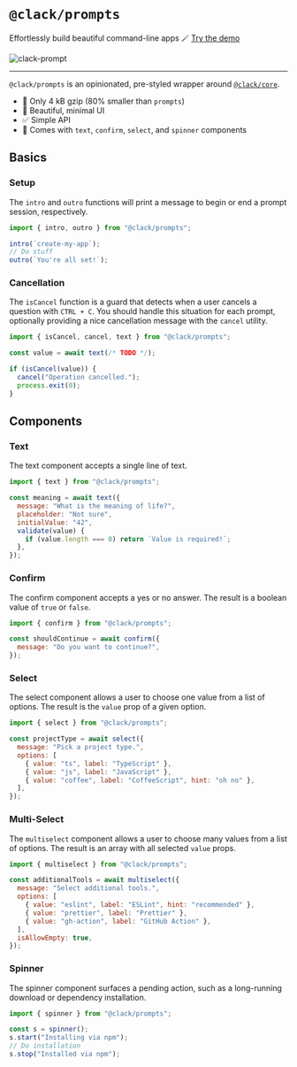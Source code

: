 # `@clack/prompts`

Effortlessly build beautiful command-line apps 🪄 [Try the demo](https://stackblitz.com/edit/clack-prompts?file=index.js)

![clack-prompt](https://user-images.githubusercontent.com/7118177/218462018-bb41eff4-5335-4abe-9eeb-31e8c8402713.gif)

---

`@clack/prompts` is an opinionated, pre-styled wrapper around [`@clack/core`](https://www.npmjs.com/package/@clack/core).

- 🤏 Only 4 kB gzip (80% smaller than `prompts`)
- 💎 Beautiful, minimal UI
- ✅ Simple API
- 🧱 Comes with `text`, `confirm`, `select`, and `spinner` components

## Basics

### Setup

The `intro` and `outro` functions will print a message to begin or end a prompt session, respectively.

```js
import { intro, outro } from "@clack/prompts";

intro(`create-my-app`);
// Do stuff
outro(`You're all set!`);
```

### Cancellation

The `isCancel` function is a guard that detects when a user cancels a question with `CTRL + C`. You should handle this situation for each prompt, optionally providing a nice cancellation message with the `cancel` utility.

```js
import { isCancel, cancel, text } from "@clack/prompts";

const value = await text(/* TODO */);

if (isCancel(value)) {
  cancel("Operation cancelled.");
  process.exit(0);
}
```

## Components

### Text

The text component accepts a single line of text.

```js
import { text } from "@clack/prompts";

const meaning = await text({
  message: "What is the meaning of life?",
  placeholder: "Not sure",
  initialValue: "42",
  validate(value) {
    if (value.length === 0) return `Value is required!`;
  },
});
```

### Confirm

The confirm component accepts a yes or no answer. The result is a boolean value of `true` or `false`.

```js
import { confirm } from "@clack/prompts";

const shouldContinue = await confirm({
  message: "Do you want to continue?",
});
```

### Select

The select component allows a user to choose one value from a list of options. The result is the `value` prop of a given option.

```js
import { select } from "@clack/prompts";

const projectType = await select({
  message: "Pick a project type.",
  options: [
    { value: "ts", label: "TypeScript" },
    { value: "js", label: "JavaScript" },
    { value: "coffee", label: "CoffeeScript", hint: "oh no" },
  ],
});
```

### Multi-Select

The `multiselect` component allows a user to choose many values from a list of options. The result is an array with all selected `value` props.

```js
import { multiselect } from "@clack/prompts";

const additionalTools = await multiselect({
  message: "Select additional tools.",
  options: [
    { value: "eslint", label: "ESLint", hint: "recommended" },
    { value: "prettier", label: "Prettier" },
    { value: "gh-action", label: "GitHub Action" },
  ],
  isAllowEmpty: true,
});
```

### Spinner

The spinner component surfaces a pending action, such as a long-running download or dependency installation.

```js
import { spinner } from "@clack/prompts";

const s = spinner();
s.start("Installing via npm");
// Do installation
s.stop("Installed via npm");
```
